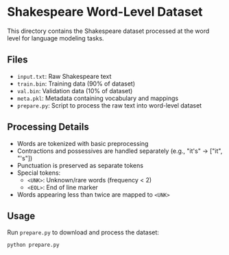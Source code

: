 # Shakespeare Word-Level Dataset

This directory contains the Shakespeare dataset processed at the word level for language modeling tasks.

## Files
- `input.txt`: Raw Shakespeare text
- `train.bin`: Training data (90% of dataset)
- `val.bin`: Validation data (10% of dataset)
- `meta.pkl`: Metadata containing vocabulary and mappings
- `prepare.py`: Script to process the raw text into word-level dataset

## Processing Details
- Words are tokenized with basic preprocessing
- Contractions and possessives are handled separately (e.g., "it's" → ["it", "'s"])
- Punctuation is preserved as separate tokens
- Special tokens: 
  - `<UNK>`: Unknown/rare words (frequency < 2)
  - `<EOL>`: End of line marker
- Words appearing less than twice are mapped to `<UNK>`

## Usage
Run `prepare.py` to download and process the dataset:
```bash
python prepare.py
``` 